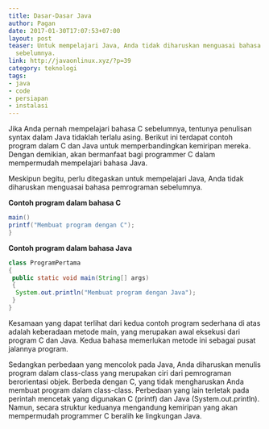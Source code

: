 ```yaml
---
title: Dasar-Dasar Java
author: Pagan
date: 2017-01-30T17:07:53+07:00
layout: post
teaser: Untuk mempelajari Java, Anda tidak diharuskan menguasai bahasa pemrograman
  sebelumnya.
link: http://javaonlinux.xyz/?p=39
category: teknologi
tags:
- java
- code
- persiapan
- instalasi
---
```


Jika Anda pernah mempelajari bahasa C sebelumnya, tentunya penulisan syntax dalam Java tidaklah terlalu asing. Berikut ini terdapat contoh program dalam C dan Java untuk memperbandingkan kemiripan mereka. Dengan demikian, akan bermanfaat bagi programmer C dalam mempermudah mempelajari bahasa Java.

Meskipun begitu, perlu ditegaskan untuk mempelajari Java, Anda tidak diharuskan menguasai bahasa pemrograman sebelumnya.

**Contoh program dalam bahasa C**
```java
main()
printf("Membuat program dengan C");
}
```

**Contoh program dalam bahasa Java**
```java
class ProgramPertama
{
 public static void main(String[] args)
 {
  System.out.println("Membuat program dengan Java");
 }
}
```

Kesamaan yang dapat terlihat dari kedua contoh program sederhana di atas adalah keberadaan metode main, yang merupakan awal eksekusi dari program C dan Java. Kedua bahasa memerlukan metode ini sebagai pusat jalannya program.

Sedangkan perbedaan yang mencolok pada Java, Anda diharuskan menulis program dalam class-class yang merupakan ciri dari pemrograman berorientasi objek. Berbeda dengan C, yang tidak mengharuskan Anda membuat program dalam class-class. Perbedaan yang lain terletak pada perintah mencetak yang digunakan C (printf) dan Java (System.out.println). Namun, secara struktur keduanya mengandung kemiripan yang akan mempermudah programmer C beralih ke lingkungan Java.
